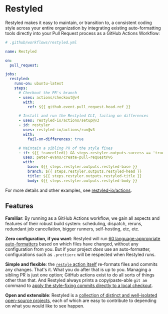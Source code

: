 # Restyled

Restyled makes it easy to maintain, or transition to, a consistent coding style
across your entire organization by integrating existing auto-formatting tools
directly into your Pull Request process as a GitHub Actions Workflow:

```yaml
# .github/workflows/restyled.yml

name: Restyled

on:
  pull_request:

jobs:
  restyled:
    runs-on: ubuntu-latest
    steps:
      # Checkout the PR's branch
      - uses: actions/checkout@v4
        with:
          ref: ${{ github.event.pull_request.head.ref }}

      # Install and run the Restyled CLI, failing on differences
      - uses: restyled-io/actions/setup@v3
      - id: restyler
        uses: restyled-io/actions/run@v3
        with:
          fail-on-differences: true

      # Maintain a sibling PR of the style fixes
      - if: ${{ !cancelled() && steps.restyler.outputs.success == 'true' }}
        uses: peter-evans/create-pull-request@v6
        with:
          base: ${{ steps.restyler.outputs.restyled-base }}
          branch: ${{ steps.restyler.outputs.restyled-head }}
          title: ${{ steps.restyler.outputs.restyled-title }}
          body: ${{ steps.restyler.outputs.restyled-body }}
```

For more details and other examples, see [restyled-io/actions][actions].

[actions]: https://github.com/restyled-io/actions

## Features

**Familiar**: By running as a GitHub Actions workflow, we gain all aspects and
features of their robust build system: scheduling, dispatch, reruns, redundant
job cancellation, bigger runners, self-hosting, etc, etc.

**Zero configuration, if you want**: Restyled will run [60 language-appropriate
auto-formatters][restylers] based on which files have changed, without any
configuration from you. But if your project _does_ use an auto-formatter,
configurations such as `.prettierc` will be respected when Restyled runs.

[restylers]: /restylers

**Simple and flexible**: the [`restyle` action itself][actions-run] re-formats
files and commits any changes. That's it. What you do after that is up to you.
Managing a sibling PR is just one option; GitHub actions exist to do all sorts
of things other than that. And Restyled always prints a copy/paste-able `git am`
command to [apply the style-fixing commits directly to a local
checkout][apply-locally].

[actions-run]: https://github.com/restyled-io/actions/tree/main/run#readme
[apply-locally]: /docs/applying-fixes-locally

**Open and extensible**: Restyled is a [collection of distinct and well-isolated
open-source projects][org], each of which are easy to contribute to depending on
what you would like to see happen.

[org]: https://github.com/restyled-io
